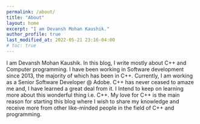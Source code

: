 ```yaml
---
permalink: /about/
title: "About"
layout: home
excerpt: "I am Devansh Mohan Kaushik."  
author_profile: true
last_modified_at: 2022-05-21 23:16-04:00
# toc: true
---
```


I am Devansh Mohan Kaushik. In this blog, I write mostly about C++ and Computer programming. I have been working in Software development since 2013, the majority of which has been in C++. Currently, I am working as a Senior Software Developer @ Adobe. C++ has never ceased to amaze me and, I have learned a great deal from it. I Intend to keep on learning more about this wonderful thing i.e. C++. My love for C++ is the main reason for starting this blog where I wish to share my knowledge and receive more from other like-minded people in the field of C++ and programming.
